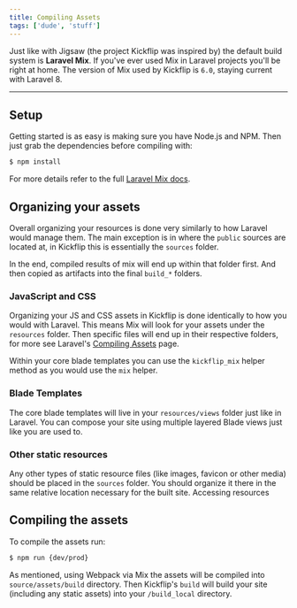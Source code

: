 ```yaml
---
title: Compiling Assets
tags: ['dude', 'stuff']
---
```


Just like with Jigsaw (the project Kickflip was inspired by) the default build system is **Laravel Mix**.
If you've ever used Mix in Laravel projects you'll be right at home.
The version of Mix used by Kickflip is `6.0`, staying current with Laravel 8. 

---

## Setup

Getting started is as easy is making sure you have Node.js and NPM.
Then just grab the dependencies before compiling with:

```bash
$ npm install
```

For more details refer to the full [Laravel Mix docs](https://laravel-mix.com/docs/6.0/installation).

## Organizing your assets

Overall organizing your resources is done very similarly to how Laravel would manage them.
The main exception is in where the `public` sources are located at, in Kickflip this is essentially the `sources` folder.

In the end, compiled results of mix will end up within that folder first. And then copied as artifacts into the final `build_*` folders.

### JavaScript and CSS

Organizing your JS and CSS assets in Kickflip is done identically to how you would with Laravel.
This means Mix will look for your assets under the `resources` folder.
Then specific files will end up in their respective folders, for more see Laravel's [Compiling Assets](https://laravel.com/docs/8.x/mix#introduction) page.


Within your core blade templates you can use the `kickflip_mix` helper method as you would use the `mix` helper.

### Blade Templates

The core blade templates will live in your `resources/views` folder just like in Laravel.
You can compose your site using multiple layered Blade views just like you are used to.

### Other static resources

Any other types of static resource files (like images, favicon or other media) should be placed in the `sources` folder.
You should organize it there in the same relative location necessary for the built site.
Accessing resources

## Compiling the assets

To compile the assets run:

```bash
$ npm run {dev/prod}
```

As mentioned, using Webpack via Mix the assets will be compiled into `source/assets/build` directory.
Then Kickflip's `build` will build your site (including any static assets) into your `/build_local` directory.